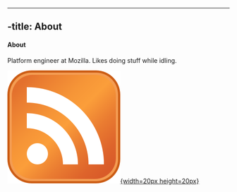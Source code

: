----
-title: About
----
#### About
Platform engineer at Mozilla. Likes doing stuff while idling.

[![](/images/feed.svg "RSS Feed"){width=20px height=20px}](/rss.xml)
